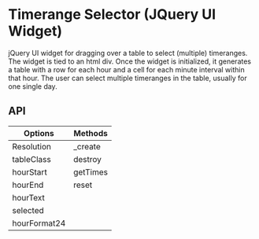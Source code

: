 Timerange Selector (JQuery UI Widget)
===================

jQuery UI widget for dragging over a table to select (multiple) timeranges. The widget is tied to an html div. 
Once the widget is initialized, it generates a table with a row for each hour and a cell for each minute interval within that hour. 
The user can select multiple timeranges in the table, usually for one single day. 

<h2>API</h2>
<table>
<thead>
<th>Options</th>
<th>Methods</th>
</thead>
<tbody>
<tr>
<td>Resolution</td>
<td>_create</td>
</tr>

<tr><td>tableClass</td><td>destroy</td></tr>

<tr><td>hourStart</td><td>getTimes</td></tr>

<tr><td>hourEnd</td><td>reset</td></tr>

<tr><td>hourText</td><td></td></tr>

<tr><td>selected</td><td></td></tr>

<tr><td>hourFormat24</td><td></td></tr>

</tbody>
</table>
